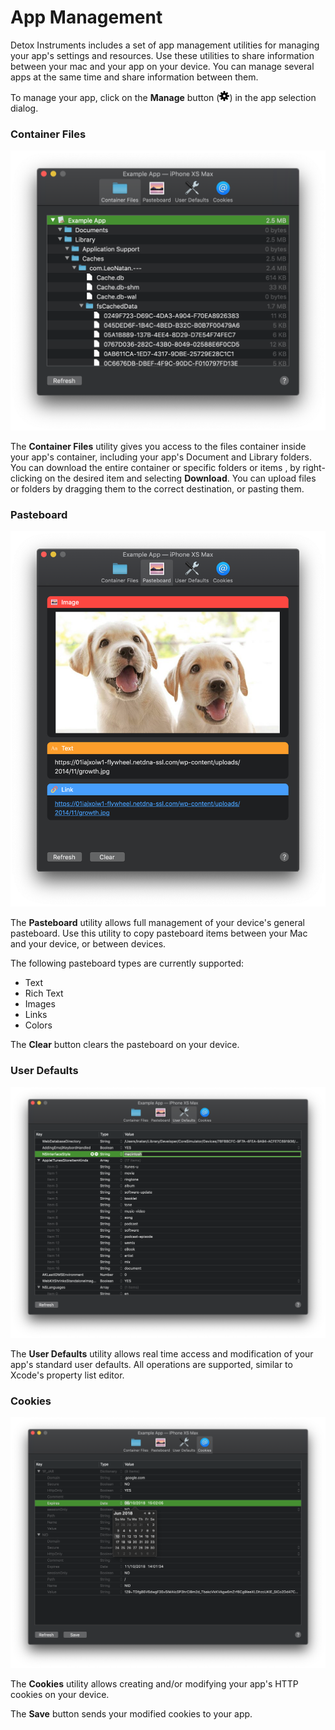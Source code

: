 # App Management

Detox Instruments includes a set of app management utilities for managing your app's settings and resources. Use these utilities to share information between your mac and your app on your device. You can manage several apps at the same time and share information between them.

To manage your app, click on the **Manage** button (![Gear Button](Resources/Button_Manage.png)) in the app selection dialog.

### Container Files

![Container Files](Resources/Management_ContainerFiles.png)

The **Container Files** utility gives you access to the files container inside your app's container, including your app's Document and Library folders. You can download the entire container or specific folders or items , by right-clicking on the desired item and selecting **Download**. You can upload files or folders by dragging them to the correct destination, or pasting them.

### Pasteboard

![Pasteboard](Resources/Management_Pasteboard.png)

The **Pasteboard** utility allows full management of your device's general pasteboard. Use this utility to copy pasteboard items between your Mac and your device, or between devices.

The following pasteboard types are currently supported: 

- Text
- Rich Text
- Images
- Links
- Colors

The **Clear** button clears the pasteboard on your device.

### User Defaults

![User Defaults](Resources/Management_UserDefaults.png)

The **User Defaults** utility allows real time access and modification of your app's standard user defaults. All operations are supported, similar to Xcode's property list editor.

### Cookies

![Cookies](Resources/Management_Cookies.png)

The **Cookies** utility allows creating and/or modifying your app's HTTP cookies on your device.

The **Save** button sends your modified cookies to your app.

